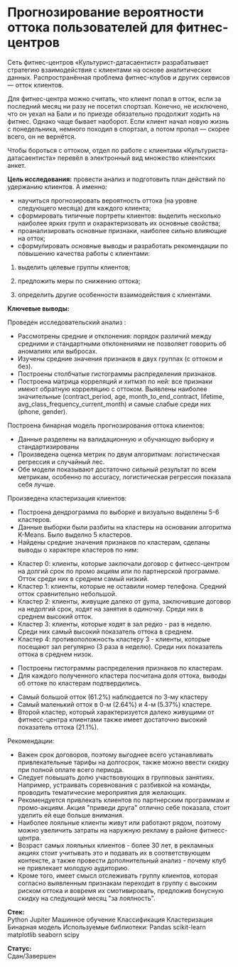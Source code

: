 # Прогнозирование вероятности оттока пользователей для фитнес-центров 

Сеть фитнес-центров «Культурист-датасаентист» разрабатывает стратегию взаимодействия с клиентами на основе аналитических данных.
Распространённая проблема фитнес-клубов и других сервисов — отток клиентов.

Для фитнес-центра можно считать, что клиент попал в отток, если за последний месяц ни разу не посетил спортзал. Конечно, не исключено, что он уехал на Бали и по приезде обязательно продолжит ходить на фитнес. Однако чаще бывает наоборот. Если клиент начал новую жизнь с понедельника, немного походил в спортзал, а потом пропал — скорее всего, он не вернётся.

Чтобы бороться с оттоком, отдел по работе с клиентами «Культуриста-датасаентиста» перевёл в электронный вид множество клиентских анкет. 

**Цель исследования:** провести анализ и подготовить план действий по удержанию клиентов. А именно:

* научиться прогнозировать вероятность оттока (на уровне следующего месяца) для каждого клиента;
* сформировать типичные портреты клиентов: выделить несколько наиболее ярких групп и охарактеризовать их основные свойства;
* проанализировать основные признаки, наиболее сильно влияющие на отток;
* сформулировать основные выводы и разработать рекомендации по повышению качества работы с клиентами:

1) выделить целевые группы клиентов;

2) предложить меры по снижению оттока;

3) определить другие особенности взаимодействия с клиентами.


**Ключевые выводы:**

Проведен исследовательский анализ :

* Рассмотрены средние и отклонения: порядок различий между средними и стандартными отклонениями не позволяет говорить об аномалиях или выбросах.
* Изучены средние значения признаков в двух группах (с оттоком и без).
* Построены столбчатые гистограммы распределения признаков.
* Построена матрица корреляций и хитмэп по ней: все признаки имеют обратную корреляцию с оттоком. Выявлены наиболее значительные (contract_period, age, month_to_end_contract, lifetime, avg_class_frequency_current_month) и самые слабые среди них (phone, gender).

Построена бинарная модель прогнозирования оттока клиентов:
* Данные разделены на валидационную и обучающую выборку и стандартизированы
* Произведена оценка метрик по двум алгоритмам: логистическая регрессия и случайный лес.
* Обе модели показывают достаточно сильный результат по всем метрикам, особенно по accuracy, логистическая регрессия показала себя лучше.

Произведена кластеризация клиентов:
* Построена дендрограмма по выборке и визуально выделены 5-6 кластеров.
* Данные выборки были разбиты на кластеры на основании алгоритма K-Means. Было выделно 5 кластеров.
* Найдены средние значения признаков по кластерам, сделаны выводы о характере кластеров по ним: 
 + Кластер 0: клиенты, которые заключали договор с фитнесс-центром на долгий срок по промо акциям или по партнерской программе. Отток среди них в среднем самый низкий.
 + Кластер 1: клиенты, которые не оставили номер телефона. Средний отток сравнительно небольшой.
 + Кластер 2: клиенты, живущие далеко от gymа, заключившие договор на недолгий срок, ходят на занятия в одиночку. Среди них в среднем высокий отток.
 + Кластер 3: клиенты, которые ходят в зал редко - раз в неделю. Среди них самый высокий показатель оттока в среднем.
 + Кластер 4: противоположность кластеру 3 - клиенты, которые посещают зал регулярно (3 раза в неделю). Среди них показатель оттока в среднем низок.
* Построены гистограммы распределения признаков по кластерам.
* Для каждого полученного кластера посчитана доля оттока, выводы об оттоке по кластерам подтвердились. 
 + Самый большой отток (61.2%) наблюдается по 3-му кластеру 
 + Самый маленький отток в 0-м (2.64%) и 4-м (5.37%) кластере. 
 + Второй кластер, который характеризуется далеко живущими от фитнесс-центра клиентами также имеет достаточно высокий показатель оттока (21.1%).

Рекомендации:

* Важен срок договоров, поэтому выгоднее всего устанавливать привлекательные тарифы на долгосрок, также можно ввести скидку при полной оплате всего периода.  
* Следует повышать долю участвовующих в групповых занятиях. Например, устраивать соревнования с разбивкой на команды, проводить тематические мероприятия для желающих. 
* Рекомендуется привлекать клиентов по партнерским программам и промо-акциям. Акция "приведи друга" отлично себе показала, стоит уделить ей еще больше внимания.
* Наиболее лояльные клиенты живут или работают рядом, поэтому можно увеличить затраты на наружную рекламу в районе фитнесс-центра. 
* Возраст самых лояльных клиентов - более 30 лет, в рекламных акциях стоит учитывать это и подавать их в соответствующем контексте, а также провести дополнительный анализ - почему клуб не привлекает молодую аудиторию.
* Кроме того, имеет смысл отслеживать группу клиентов, которая согласно выявленным признакам переходит в группу с высоким риском оттока и вовремя их смотивировать, предложив бонусную скидку на следующий месяц "за лоялность".

**Стек:**<br>
Python Jupiter Машинное обучение Классификация Кластеризация Бинарная модель
Используемые библиотеки: Pandas scikit-learn matplotlib seaborn scipy
 
**Статус:**<br>
Сдан/Завершен